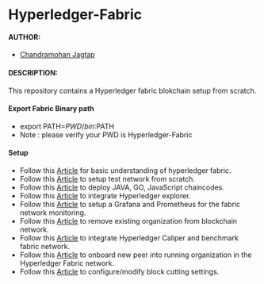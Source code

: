 # Hyperledger-Fabric

#### AUTHOR:

- [Chandramohan Jagtap](https://github.com/cmjagtap "Chandramohan's github profile")

#### DESCRIPTION:
This repository contains a Hyperledger fabric blokchain setup from scratch.

#### Export Fabric Binary path 

- export PATH=${PWD}/bin:$PATH 
- Note : please verify your PWD is Hyperledger-Fabric


#### Setup 
- Follow this [Article](https://cmjagtap.medium.com/introduction-to-hyperledger-fabric-1ce0a1d67494) for basic understanding of hyperledger fabric.
- Follow this [Article](https://cmjagtap.medium.com/hyperledger-fabric-blockchain-setup-from-scratch-21890e26aac7) to setup test network from scratch.
- Follow this [Article](https://cmjagtap.medium.com/how-to-deploy-chaincode-smart-contract-45c20650786a) to deploy JAVA, GO, JavaScript chaincodes.
- Follow this [Article](https://cmjagtap.medium.com/integration-of-hyperledger-explorer-90240b271aaa) to integrate Hyperledger explorer.
- Follow this [Article](https://cmjagtap.medium.com/monitoring-fabric-network-using-grafana-and-prometheus-78572bd883e7) to setup a Grafana and Prometheus for the fabric network monitoring.
- Follow this [Article](https://cmjagtap.medium.com/remove-org-from-running-hypeledger-fabric-blockchain-744bdd05511b) to remove existing organization from blockchain network.
- Follow this [Article](https://cmjagtap.medium.com/caliper-integration-in-hyperledger-fabric-blockchain-5762c1e8b241) to integrate Hyperledger Caliper and  benchmark fabric network.
- Follow this [Article](https://cmjagtap.medium.com/onboarding-new-peer-in-running-organization-6d378264b31e) to onboard new peer into running organization in the Hyperledger Fabric network.
- Follow this [Article](https://cmjagtap.medium.com/hyperledger-fabric-block-configuration-5cd6281f7215) to configure/modify block cutting settings.

